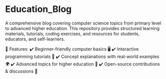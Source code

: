 # Education_Blog
A comprehensive blog covering computer science topics from primary level to advanced higher education. This repository provides structured learning materials, tutorials, coding exercises, and resources for students, educators, and self-learners.

🌟 Features:
✔️ Beginner-friendly computer basics 🖥️
✔️ Interactive programming tutorials 📝
✔️ Concept explanations with real-world examples 🌍
✔️ Advanced topics for higher education 📖
✔️ Open-source contributions & discussions 🚀
